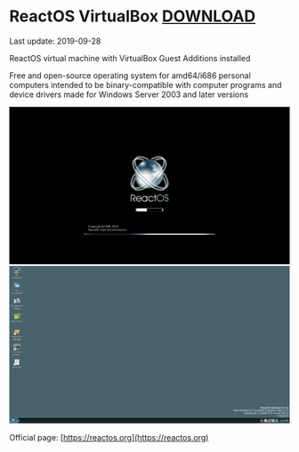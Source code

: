 # ReactOS VirtualBox [DOWNLOAD](https://github.com/Virtual-Machines/ReactOS-VirtualBox/releases/download/latest/ReactOS.ova)
Last update: 2019-09-28

ReactOS virtual machine with VirtualBox Guest Additions installed

Free and open-source operating system for amd64/i686 personal computers intended to be binary-compatible with computer programs and device drivers made for Windows Server 2003 and later versions

![Boot](https://raw.githubusercontent.com/Virtual-Machines/ReactOS-VirtualBox/master/ReactOSBoot.png)
![Desktop](https://raw.githubusercontent.com/Virtual-Machines/ReactOS-VirtualBox/master/ReactOSDesktop.png)

Official page: [https://reactos.org](https://reactos.org)
